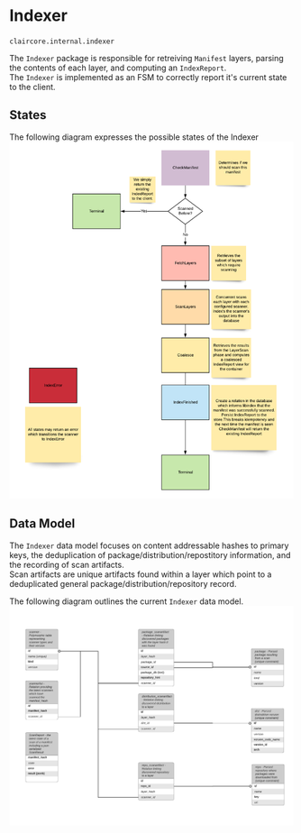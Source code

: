 # Indexer
`claircore.internal.indexer`  

The `Indexer` package is responsible for retreiving `Manifest` layers, parsing the contents of each layer, and computing an `IndexReport`.  
The `Indexer` is implemented as an FSM to correctly report it's current state to the client.  

## States
The following diagram expresses the possible states of the Indexer  
![alt text](./indexer_state_diagram.png "indexer controller state diagram")  

## Data Model
The `Indexer` data model focuses on content addressable hashes to primary keys, the deduplication of package/distribution/repostitory information, and the recording of scan artifacts.  
Scan artifacts are unique artifacts found within a layer which point to a deduplicated general package/distribution/repository record.  

The following diagram outlines the current `Indexer` data model.  
![alt text](./indexer_data_model.png "indexer data model diagram")  



